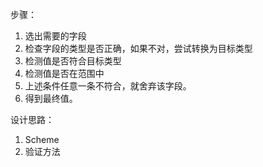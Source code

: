 步骤：

1. 选出需要的字段
2. 检查字段的类型是否正确，如果不对，尝试转换为目标类型
3. 检测值是否符合目标类型
4. 检测值是否在范围中
5. 上述条件任意一条不符合，就舍弃该字段。
6. 得到最终值。

设计思路：

1. Scheme
2. 验证方法
